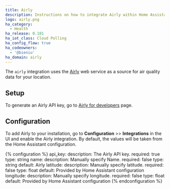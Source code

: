 ```yaml
---
title: Airly
description: Instructions on how to integrate Airly within Home Assistant.
logo: airly.png
ha_category:
  - Health
ha_release: 0.101
ha_iot_class: Cloud Polling
ha_config_flow: true
ha_codeowners:
  - '@bieniu'
ha_domain: airly
---
```


The `airly` integration uses the [Airly](https://airly.eu/) web service as a source for air quality data for your location. 

## Setup

To generate an Airly API key, go to [Airly for developers](https://developer.airly.eu/register) page.

## Configuration

To add Airly to your installation, go to **Configuration** >> **Integrations** in the UI and enable the Airly integration. By default, the values will be taken from the Home Assistant configuration.

{% configuration %}
api_key:
  description: The Airly API key.
  required: true
  type: string
name:
  description: Manually specify Name.
  required: false
  type: string
  default: Airly
latitude:
  description: Manually specify latitude.
  required: false
  type: float
  default: Provided by Home Assistant configuration
longitude:
  description: Manually specify longitude.
  required: false
  type: float
  default: Provided by Home Assistant configuration
{% endconfiguration %}
